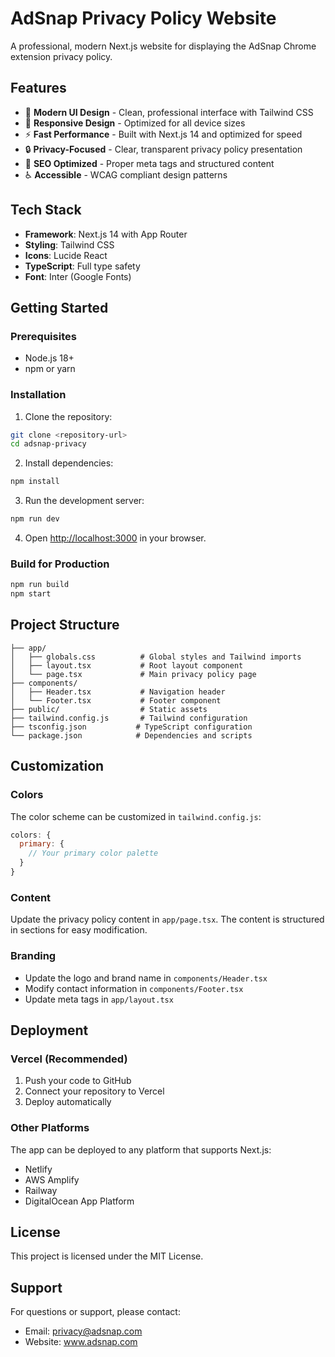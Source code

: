 # AdSnap Privacy Policy Website

A professional, modern Next.js website for displaying the AdSnap Chrome extension privacy policy.

## Features

- 🎨 **Modern UI Design** - Clean, professional interface with Tailwind CSS
- 📱 **Responsive Design** - Optimized for all device sizes
- ⚡ **Fast Performance** - Built with Next.js 14 and optimized for speed
- 🔒 **Privacy-Focused** - Clear, transparent privacy policy presentation
- 🎯 **SEO Optimized** - Proper meta tags and structured content
- ♿ **Accessible** - WCAG compliant design patterns

## Tech Stack

- **Framework**: Next.js 14 with App Router
- **Styling**: Tailwind CSS
- **Icons**: Lucide React
- **TypeScript**: Full type safety
- **Font**: Inter (Google Fonts)

## Getting Started

### Prerequisites

- Node.js 18+ 
- npm or yarn

### Installation

1. Clone the repository:
```bash
git clone <repository-url>
cd adsnap-privacy
```

2. Install dependencies:
```bash
npm install
```

3. Run the development server:
```bash
npm run dev
```

4. Open [http://localhost:3000](http://localhost:3000) in your browser.

### Build for Production

```bash
npm run build
npm start
```

## Project Structure

```
├── app/
│   ├── globals.css          # Global styles and Tailwind imports
│   ├── layout.tsx           # Root layout component
│   └── page.tsx             # Main privacy policy page
├── components/
│   ├── Header.tsx           # Navigation header
│   └── Footer.tsx           # Footer component
├── public/                  # Static assets
├── tailwind.config.js       # Tailwind configuration
├── tsconfig.json           # TypeScript configuration
└── package.json            # Dependencies and scripts
```

## Customization

### Colors
The color scheme can be customized in `tailwind.config.js`:

```javascript
colors: {
  primary: {
    // Your primary color palette
  }
}
```

### Content
Update the privacy policy content in `app/page.tsx`. The content is structured in sections for easy modification.

### Branding
- Update the logo and brand name in `components/Header.tsx`
- Modify contact information in `components/Footer.tsx`
- Update meta tags in `app/layout.tsx`

## Deployment

### Vercel (Recommended)
1. Push your code to GitHub
2. Connect your repository to Vercel
3. Deploy automatically

### Other Platforms
The app can be deployed to any platform that supports Next.js:
- Netlify
- AWS Amplify
- Railway
- DigitalOcean App Platform

## License

This project is licensed under the MIT License.

## Support

For questions or support, please contact:
- Email: privacy@adsnap.com
- Website: www.adsnap.com
